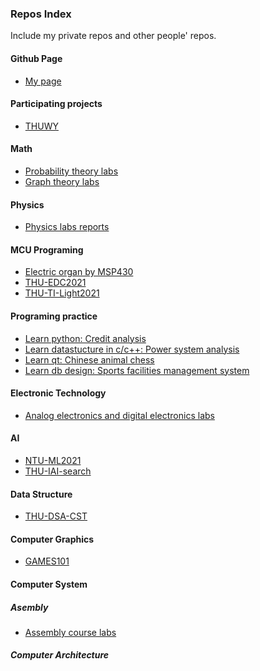 <!-- ### Hi there 👋
 -->
<!--
**Lez-3f/Lez-3f** is a ✨ _special_ ✨ repository because its `README.md` (this file) appears on your GitHub profile.

Here are some ideas to get you started:

- 🔭 I’m currently working on ...
- 🌱 I’m currently learning ...
- 👯 I’m looking to collaborate on ...
- 🤔 I’m looking for help with ...
- 💬 Ask me about ...
- 📫 How to reach me: ...
- 😄 Pronouns: ...
- ⚡ Fun fact: ...
-->

<!-- ### About Me
- 🔥 My major is Mathematical Basic Science + Electrical Engineering and its Automation.
- ⚡ I'm intersting in Embedded Development, Reinforcemrnt learining ...
- 🌱 My repos reconded my learning process and outcomes.
- 📫 How to reach me: [MyEmail](<erlerzhu@gmail.com>) -->

### Repos Index
Include my private repos and other people' repos.
#### Github Page
- [My page](https://github.com/Lez-3f/Lez-3f.github.io) 
#### Participating projects
- [THUWY](https://github.com/GJCav/thuwy)
#### Math
- [Probability theory labs](https://github.com/Lez-3f/ProbabilityTheoryExperiment)
- [Graph theory labs](https://github.com/Lez-3f/GraphTheoryLabs)
#### Physics
- [Physics labs reports](https://github.com/Lez-3f/PhylabReportsByLATEX)
#### MCU Programing
- [Electric organ by MSP430](https://github.com/Lez-3f/ElectricOrganByMSP430)
- [THU-EDC2021](https://github.com/Lez-3f/THU-EDC2021-BugCar)
- [THU-TI-Light2021](https://github.com/Lez-3f/TILight-TrolleyTracking)
#### Programing practice
- [Learn python: Credit analysis](https://github.com/Lez-3f/CreditAnanlysis)
- [Learn datastucture in c/c++: Power system analysis](https://github.com/Lez-3f/PowerSystemAnalysis)
- [Learn qt: Chinese animal chess](https://github.com/Lez-3f/ChineseAnimalChess)
- [Learn db design: Sports facilities management system](https://github.com/Lez-3f/DB-Project)
#### Electronic Technology
- [Analog electronics and digital electronics labs](https://github.com/Lez-3f/ElectronicExperiments)
#### AI
<!-- - [SU-CS231n-assignments](https://github.com/Lez-3f/CS231n-Assignments) -->
- [NTU-ML2021](https://github.com/Lez-3f/NTU-MLDL-Labs)
- [THU-IAI-search](https://github.com/Lez-3f/IAI-Search)
#### Data Structure
- [THU-DSA-CST](https://github.com/Lez-3f/DSA-CST-Tasks)
#### Computer Graphics
- [GAMES101](https://github.com/Lez-3f/GAMES101-Assignments)
#### Computer System
##### Asembly
- [Assembly course labs](https://github.com/Lez-3f/AssemblyExperiments)
##### Computer Architecture
<!-- - [UCB-CS61c-su2020-labs](https://github.com/Lez-3f/UCB-CS61c-su2020) -->
